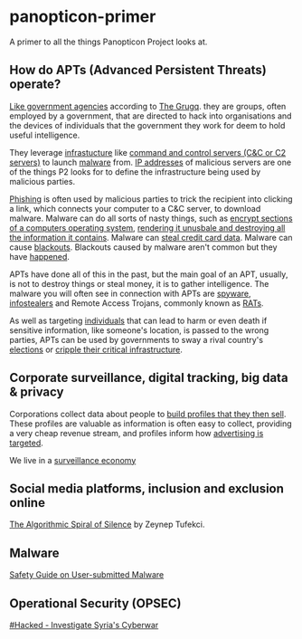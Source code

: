 # panopticon-primer

A primer to all the things Panopticon Project looks at.

## How do APTs (Advanced Persistent Threats) operate?

[Like government agencies](https://www.youtube.com/watch?v=wP2J9aYM6Oo) according to [The Grugq](https://twitter.com/thegrugq). they are groups, often employed by a government, that are directed to hack into organisations and the devices of individuals that the government they work for deem to hold useful intelligence.

They leverage [infrastucture](https://www.darkreading.com/threat-intelligence/forget-apts-lets-talk-about-advanced-persistent-infrastructure/a/d-id/1330427) like [command and control servers (C&C or C2 servers)](https://whatis.techtarget.com/definition/command-and-control-server-CC-server) to launch [malware](https://en.wikipedia.org/wiki/Malware) from. [IP addresses](https://en.wikipedia.org/wiki/IP_address) of malicious servers are one of the things P2 looks for to define the infrastructure being used by malicious parties.

[Phishing](https://en.wikipedia.org/wiki/Phishing) is often used by malicious parties to trick the recipient into clicking a link, which connects your computer to a C&C server, to download malware. Malware can do all sorts of nasty things, such as [encrypt sections of a computers operating system](https://en.wikipedia.org/wiki/Ransomware), [rendering it unusbale and destroying all the information it contains](https://www.wired.com/story/notpetya-cyberattack-ukraine-russia-code-crashed-the-world/). Malware can [steal credit card data](https://blog.sucuri.net/2017/10/credit-card-stealer-investigation-uncovers-malware-ring.html). Malware can cause [blackouts](https://www.wired.com/2016/03/inside-cunning-unprecedented-hack-ukraines-power-grid/). Blackouts caused by malware aren't common but they have [happened](https://www.wired.com/story/russian-hackers-attack-ukraine/). 

APTs have done all of this in the past, but the main goal of an APT, usually, is not to destroy things or steal money, it is to gather intelligence. The malware you will often see in connection with APTs are [spyware](https://www.malwarebytes.com/spyware/), [infostealers](https://www.symantec.com/security-center/writeup/2000-122016-0558-99) and Remote Access Trojans, commonly known as [RATs](https://en.wikipedia.org/wiki/Remote_access_trojan).

As well as targeting [individuals](https://motherboard.vice.com/en_us/article/kzyg3a/smartphone-malware-nso-group-amnesty-international-saudi-arabia) that can lead to harm or even death if sensitive information, like someone's location, is passed to the wrong parties, APTs can be used by governments to sway a rival country's [elections](https://www.theregister.co.uk/2018/07/20/microsoft_fancy_bear_warning/) or [cripple their critical infrastructure](https://www.wired.com/story/russian-hacking-teams-infrastructure/). 

## Corporate surveillance, digital tracking, big data & privacy

Corporations collect data about people to [build profiles that they then sell](https://www.youtube.com/watch?v=3ABaGEWjFIg). These profiles are valuable as information is often easy to collect, providing a very cheap revenue stream, and profiles inform how [advertising is targeted](https://www.washingtonpost.com/apps/g/page/business/how-targeted-advertising-works/412/?noredirect=on). 

We live in a [surveillance economy](https://medium.com/the-graph/algorithms-dictators-the-surveillance-economy-e89139d42214) 

## Social media platforms, inclusion and exclusion online

[The Algorithmic Spiral of Silence](https://www.youtube.com/watch?v=pO-brBVRyN8&index=12&list=PLYiaJo7rYNXLQSEAa2RdyyiS28Ke2Rl60) by Zeynep Tufekci.

## Malware

[Safety Guide on User-submitted Malware](https://blog.coralproject.net/user-submitted-malware/)

## Operational Security (OPSEC)

[#Hacked - Investigate Syria's Cyberwar](https://syhacked.com/)
